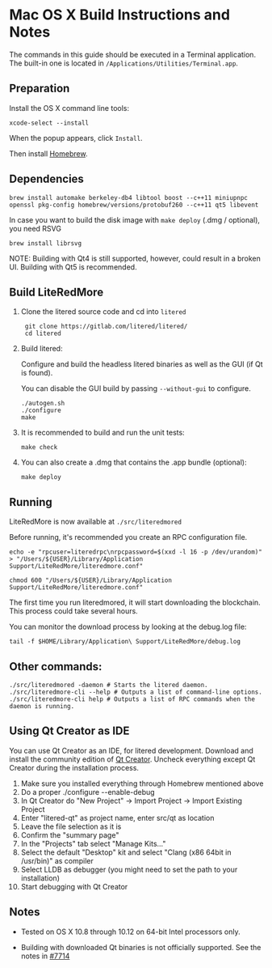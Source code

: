 Mac OS X Build Instructions and Notes
====================================
The commands in this guide should be executed in a Terminal application.
The built-in one is located in `/Applications/Utilities/Terminal.app`.

Preparation
-----------
Install the OS X command line tools:

`xcode-select --install`

When the popup appears, click `Install`.

Then install [Homebrew](http://brew.sh).

Dependencies
----------------------

    brew install automake berkeley-db4 libtool boost --c++11 miniupnpc openssl pkg-config homebrew/versions/protobuf260 --c++11 qt5 libevent

In case you want to build the disk image with `make deploy` (.dmg / optional), you need RSVG

    brew install librsvg

NOTE: Building with Qt4 is still supported, however, could result in a broken UI. Building with Qt5 is recommended.

Build LiteRedMore
------------------------

1. Clone the litered source code and cd into `litered`

        git clone https://gitlab.com/litered/litered/
        cd litered

2.  Build litered:

    Configure and build the headless litered binaries as well as the GUI (if Qt is found).

    You can disable the GUI build by passing `--without-gui` to configure.

        ./autogen.sh
        ./configure
        make

3.  It is recommended to build and run the unit tests:

        make check

4.  You can also create a .dmg that contains the .app bundle (optional):

        make deploy

Running
-------

LiteRedMore is now available at `./src/literedmored`

Before running, it's recommended you create an RPC configuration file.

    echo -e "rpcuser=literedrpc\nrpcpassword=$(xxd -l 16 -p /dev/urandom)" > "/Users/${USER}/Library/Application Support/LiteRedMore/literedmore.conf"

    chmod 600 "/Users/${USER}/Library/Application Support/LiteRedMore/literedmore.conf"

The first time you run literedmored, it will start downloading the blockchain. This process could take several hours.

You can monitor the download process by looking at the debug.log file:

    tail -f $HOME/Library/Application\ Support/LiteRedMore/debug.log

Other commands:
-------

    ./src/literedmored -daemon # Starts the litered daemon.
    ./src/literedmore-cli --help # Outputs a list of command-line options.
    ./src/literedmore-cli help # Outputs a list of RPC commands when the daemon is running.

Using Qt Creator as IDE
------------------------
You can use Qt Creator as an IDE, for litered development.
Download and install the community edition of [Qt Creator](https://www.qt.io/download/).
Uncheck everything except Qt Creator during the installation process.

1. Make sure you installed everything through Homebrew mentioned above
2. Do a proper ./configure --enable-debug
3. In Qt Creator do "New Project" -> Import Project -> Import Existing Project
4. Enter "litered-qt" as project name, enter src/qt as location
5. Leave the file selection as it is
6. Confirm the "summary page"
7. In the "Projects" tab select "Manage Kits..."
8. Select the default "Desktop" kit and select "Clang (x86 64bit in /usr/bin)" as compiler
9. Select LLDB as debugger (you might need to set the path to your installation)
10. Start debugging with Qt Creator

Notes
-----

* Tested on OS X 10.8 through 10.12 on 64-bit Intel processors only.

* Building with downloaded Qt binaries is not officially supported. See the notes in [#7714](https://github.com/bitcoin/bitcoin/issues/7714)
